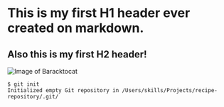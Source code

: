 # This is my first H1 header ever created on markdown.
## Also this is my first H2 header!

![Image of Baracktocat](https://octodex.github.com/images/baracktocat.jpg)

```
$ git init
Initialized empty Git repository in /Users/skills/Projects/recipe-repository/.git/
```

